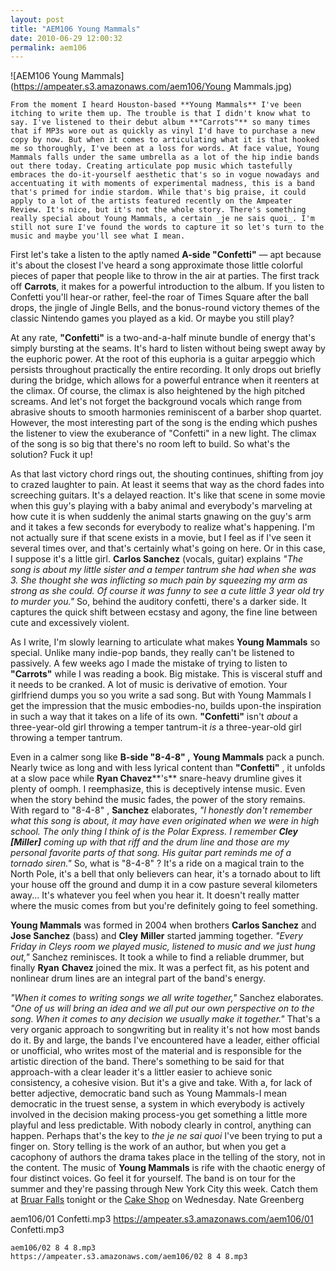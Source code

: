 ```yaml
---
layout: post
title: "AEM106 Young Mammals"
date: 2010-06-29 12:00:32
permalink: aem106
---
```

![AEM106 Young Mammals](https://ampeater.s3.amazonaws.com/aem106/Young Mammals.jpg)

    From the moment I heard Houston-based **Young Mammals** I've been itching to write them up. The trouble is that I didn't know what to say. I've listened to their debut album **"Carrots"** so many times that if MP3s wore out as quickly as vinyl I'd have to purchase a new copy by now. But when it comes to articulating what it is that hooked me so thoroughly, I've been at a loss for words. At face value, Young Mammals falls under the same umbrella as a lot of the hip indie bands out there today. Creating articulate pop music which tastefully embraces the do-it-yourself aesthetic that's so in vogue nowadays and accentuating it with moments of experimental madness, this is a band that's primed for indie stardom. While that's big praise, it could apply to a lot of the artists featured recently on the Ampeater Review. It's nice, but it's not the whole story. There's something really special about Young Mammals, a certain _je ne sais quoi_. I'm still not sure I've found the words to capture it so let's turn to the music and maybe you'll see what I mean.

First let's take a listen to the aptly named **A-side "Confetti"** — apt because it's about the closest I've heard a song approximate those little colorful pieces of paper that people like to throw in the air at parties. The first track off **Carrots**, it makes for a powerful introduction to the album. If you listen to Confetti you'll hear-or rather, feel-the roar of Times Square after the ball drops, the jingle of Jingle Bells, and the bonus-round victory themes of the classic Nintendo games you played as a kid. Or maybe you still play?

At any rate, **"Confetti"** is a two-and-a-half minute bundle of energy that's simply bursting at the seams. It's hard to listen without being swept away by the euphoric power. At the root of this euphoria is a guitar arpeggio which persists throughout practically the entire recording. It only drops out briefly during the bridge, which allows for a powerful entrance when it reenters at the climax. Of course, the climax is also heightened by the high pitched screams. And let's not forget the background vocals which range from abrasive shouts to smooth harmonies reminiscent of a barber shop quartet. However, the most interesting part of the song is the ending which pushes the listener to view the exuberance of "Confetti" in a new light. The climax of the song is so big that there's no room left to build. So what's the solution? Fuck it up!

As that last victory chord rings out, the shouting continues, shifting from joy to crazed laughter to pain. At least it seems that way as the chord fades into screeching guitars. It's a delayed reaction. It's like that scene in some movie when this guy's playing with a baby animal and everybody's marveling at how cute it is when suddenly the animal starts gnawing on the guy's arm and it takes a few seconds for everybody to realize what's happening. I'm not actually sure if that scene exists in a movie, but I feel as if I've seen it several times over, and that's certainly what's going on here. Or in this case, I suppose it's a little girl. **Carlos Sanchez** (vocals, guitar) explains _"The song is about my little sister and a temper tantrum she had when she was 3. She thought she was inflicting so much pain by squeezing my arm as strong as she could. Of course it was funny to see a cute little 3 year old try to murder you."_ So, behind the auditory confetti, there's a darker side. It captures the quick shift between ecstasy and agony, the fine line between cute and excessively violent.

As I write, I'm slowly learning to articulate what makes **Young Mammals** so special. Unlike many indie-pop bands, they really can't be listened to passively. A few weeks ago I made the mistake of trying to listen to **"Carrots"** while I was reading a book. Big mistake. This is visceral stuff and it needs to be cranked. A lot of music is derivative of emotion. Your girlfriend dumps you so you write a sad song. But with Young Mammals I get the impression that the music embodies-no, builds upon-the inspiration in such a way that it takes on a life of its own. **"Confetti"** isn't _about_ a three-year-old girl throwing a temper tantrum-it _is_ a three-year-old girl throwing a temper tantrum.

Even in a calmer song like **B-side "8-4-8" ,** **Young Mammals** pack a punch. Nearly twice as long and with less lyrical content than **"Confetti"** , it unfolds at a slow pace while **Ryan Chavez****'s** snare-heavy drumline gives it plenty of oomph. I reemphasize, this is deceptively intense music. Even when the story behind the music fades, the power of the story remains. With regard to "8-4-8" , **Sanchez** elaborates, _"I honestly don't remember what this song is about, it may have even originated when we were in high school. The only thing I think of is the Polar Express. I remember **Cley \[Miller\]** coming up with that riff and the drum line and those are my personal favorite parts of that song. His guitar part reminds me of a tornado siren."_ So, what is "8-4-8" ? It's a ride on a magical train to the North Pole, it's a bell that only believers can hear, it's a tornado about to lift your house off the ground and dump it in a cow pasture several kilometers away... It's whatever you feel when you hear it. It doesn't really matter where the music comes from but you're definitely going to feel something.

**Young Mammals** was formed in 2004 when brothers **Carlos Sanchez** and **Jose Sanchez** (bass) and **Cley** **Miller** started jamming together. _"Every Friday in Cleys room we played music, listened to music and we just hung out,"_ Sanchez reminisces. It took a while to find a reliable drummer, but finally **Ryan** **Chavez** joined the mix. It was a perfect fit, as his potent and nonlinear drum lines are an integral part of the band's energy.

_"When it comes to writing songs we all write together,"_ Sanchez elaborates. _"One of us will bring an idea and we all put our own perspective on to the song. When it comes to any decision we usually make it together."_ That's a very organic approach to songwriting but in reality it's not how most bands do it. By and large, the bands I've encountered have a leader, either official or unofficial, who writes most of the material and is responsible for the artistic direction of the band. There's something to be said for that approach-with a clear leader it's a littler easier to achieve sonic consistency, a cohesive vision. But it's a give and take. With a, for lack of better adjective, democratic band such as Young Mammals-I mean democratic in the truest sense, a system in which everybody is actively involved in the decision making process-you get something a little more playful and less predictable. With nobody clearly in control, anything can happen. Perhaps that's the key to _the je ne sai quoi_ I've been trying to put a finger on. Story telling is the work of an author, but when you get a cacophony of authors the drama takes place in the telling of the story, not in the content. The music of **Young Mammals** is rife with the chaotic energy of four distinct voices. Go feel it for yourself. The band is on tour for the summer and they're passing through New York City this week. Catch them at [Bruar Falls](http://bruarfalls.com/) tonight or the [Cake Shop](http://cake-shop.com/) on Wednesday. Nate Greenberg
  
  aem106/01 Confetti.mp3
    https://ampeater.s3.amazonaws.com/aem106/01 Confetti.mp3
    
    aem106/02 8 4 8.mp3
    https://ampeater.s3.amazonaws.com/aem106/02 8 4 8.mp3
    
    